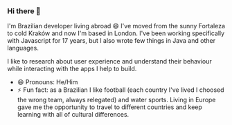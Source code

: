 ### Hi there 👋

I'm Brazilian developer living abroad 😄  I've moved from the sunny Fortaleza to cold Kraków and now I'm based in London. I've been working specifically with Javascript for 17 years, but I also wrote few things in Java and other languages.

I like to research about user experience and understand their behaviour while interacting with the apps I help to build.

- 😄 Pronouns: He/Him
- ⚡ Fun fact: as a Brazilian I like football (each country I've lived I choosed the wrong team, always relegated) and water sports. Living in Europe gave me the opportunity to travel to different countries and keep learning with all of cultural differences.

<!--
**phelipemaia/phelipemaia** is a ✨ _special_ ✨ repository because its `README.md` (this file) appears on your GitHub profile.

Here are some ideas to get you started:

- 🔭 I’m currently working on ...
- 🌱 I’m currently learning ...
- 👯 I’m looking to collaborate on ...
- 🤔 I’m looking for help with ...
- 💬 Ask me about ...
- 📫 How to reach me: ...
- 😄 Pronouns: ...
- ⚡ Fun fact: ...
-->
